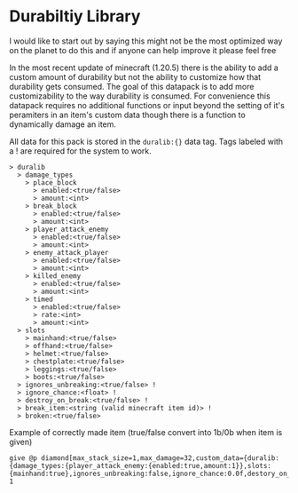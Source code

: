 # Durabiltiy Library
I would like to start out by saying this might not be the most optimized way on the planet to do this and if anyone can help improve it please feel free

In the most recent update of minecraft (1.20.5) there is the ability to add a custom amount of durability but not the ability to customize how that durability gets consumed. The goal of this datapack is to add more customizability to the way durability is consumed.
For convenience this datapack requires no additional functions or input beyond the setting of it's peramiters in an item's custom data though there is a function to dynamically damage an item.

All data for this pack is stored in the `duralib:{}` data tag.
Tags labeled with a ! are required for the system to work.
````
> duralib
  > damage_types
    > place_block
      > enabled:<true/false>
      > amount:<int>
    > break_block
      > enabled:<true/false>
      > amount:<int>
    > player_attack_enemy
      > enabled:<true/false>
      > amount:<int>
    > enemy_attack_player
      > enabled:<true/false>
      > amount:<int>
    > killed_enemy
      > enabled:<true/false>
      > amount:<int>
    > timed
      > enabled:<true/false>
      > rate:<int>
      > amount:<int>
  > slots
    > mainhand:<true/false>
    > offhand:<true/false>
    > helmet:<true/false>
    > chestplate:<true/false>
    > leggings:<true/false>
    > boots:<true/false>
  > ignores_unbreaking:<true/false> !
  > ignore_chance:<float> !
  > destroy_on_break:<true/false> !
  > break_item:<string (valid minecraft item id)> !
  > broken:<true/false>
````




Example of correctly made item (true/false convert into 1b/0b when item is given)
````mcfunction
give @p diamond[max_stack_size=1,max_damage=32,custom_data={duralib:{damage_types:{player_attack_enemy:{enabled:true,amount:1}},slots:{mainhand:true},ignores_unbreaking:false,ignore_chance:0.0f,destory_on_break:true,break_item:"minecraft:diamond"}}] 1
```` 
